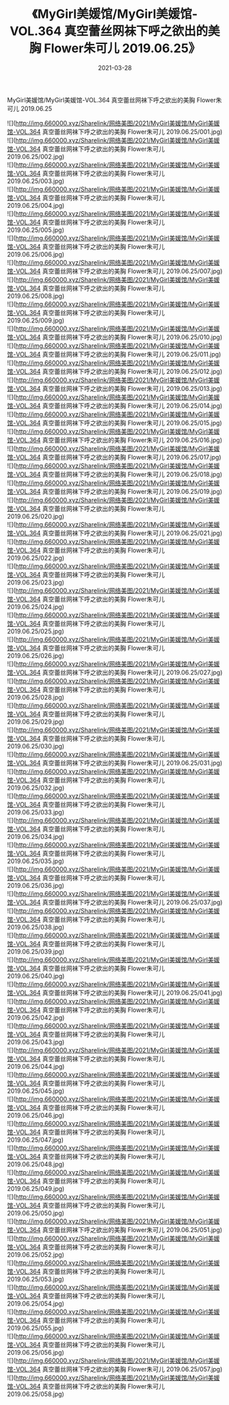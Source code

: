 ﻿---
layout: post
title:  《MyGirl美媛馆/MyGirl美媛馆-VOL.364 真空蕾丝网袜下呼之欲出的美胸 Flower朱可儿 2019.06.25》
date:   2021-03-28
img: http://img.660000.xyz/Sharelink/网络美图/2021/MyGirl美媛馆/MyGirl美媛馆-VOL.364 真空蕾丝网袜下呼之欲出的美胸 Flower朱可儿 2019.06.25/000.jpg
categories: [美女, 清纯, 唯美]
---

MyGirl美媛馆/MyGirl美媛馆-VOL.364 真空蕾丝网袜下呼之欲出的美胸 Flower朱可儿 2019.06.25

 ![](http://img.660000.xyz/Sharelink/网络美图/2021/MyGirl美媛馆/MyGirl美媛馆-VOL.364 真空蕾丝网袜下呼之欲出的美胸 Flower朱可儿 2019.06.25/001.jpg) <br>![](http://img.660000.xyz/Sharelink/网络美图/2021/MyGirl美媛馆/MyGirl美媛馆-VOL.364 真空蕾丝网袜下呼之欲出的美胸 Flower朱可儿 2019.06.25/002.jpg) <br>![](http://img.660000.xyz/Sharelink/网络美图/2021/MyGirl美媛馆/MyGirl美媛馆-VOL.364 真空蕾丝网袜下呼之欲出的美胸 Flower朱可儿 2019.06.25/003.jpg) <br>![](http://img.660000.xyz/Sharelink/网络美图/2021/MyGirl美媛馆/MyGirl美媛馆-VOL.364 真空蕾丝网袜下呼之欲出的美胸 Flower朱可儿 2019.06.25/004.jpg) <br>![](http://img.660000.xyz/Sharelink/网络美图/2021/MyGirl美媛馆/MyGirl美媛馆-VOL.364 真空蕾丝网袜下呼之欲出的美胸 Flower朱可儿 2019.06.25/005.jpg) <br>![](http://img.660000.xyz/Sharelink/网络美图/2021/MyGirl美媛馆/MyGirl美媛馆-VOL.364 真空蕾丝网袜下呼之欲出的美胸 Flower朱可儿 2019.06.25/006.jpg) <br>![](http://img.660000.xyz/Sharelink/网络美图/2021/MyGirl美媛馆/MyGirl美媛馆-VOL.364 真空蕾丝网袜下呼之欲出的美胸 Flower朱可儿 2019.06.25/007.jpg) <br>![](http://img.660000.xyz/Sharelink/网络美图/2021/MyGirl美媛馆/MyGirl美媛馆-VOL.364 真空蕾丝网袜下呼之欲出的美胸 Flower朱可儿 2019.06.25/008.jpg) <br>![](http://img.660000.xyz/Sharelink/网络美图/2021/MyGirl美媛馆/MyGirl美媛馆-VOL.364 真空蕾丝网袜下呼之欲出的美胸 Flower朱可儿 2019.06.25/009.jpg) <br>![](http://img.660000.xyz/Sharelink/网络美图/2021/MyGirl美媛馆/MyGirl美媛馆-VOL.364 真空蕾丝网袜下呼之欲出的美胸 Flower朱可儿 2019.06.25/010.jpg) <br>![](http://img.660000.xyz/Sharelink/网络美图/2021/MyGirl美媛馆/MyGirl美媛馆-VOL.364 真空蕾丝网袜下呼之欲出的美胸 Flower朱可儿 2019.06.25/011.jpg) <br>![](http://img.660000.xyz/Sharelink/网络美图/2021/MyGirl美媛馆/MyGirl美媛馆-VOL.364 真空蕾丝网袜下呼之欲出的美胸 Flower朱可儿 2019.06.25/012.jpg) <br>![](http://img.660000.xyz/Sharelink/网络美图/2021/MyGirl美媛馆/MyGirl美媛馆-VOL.364 真空蕾丝网袜下呼之欲出的美胸 Flower朱可儿 2019.06.25/013.jpg) <br>![](http://img.660000.xyz/Sharelink/网络美图/2021/MyGirl美媛馆/MyGirl美媛馆-VOL.364 真空蕾丝网袜下呼之欲出的美胸 Flower朱可儿 2019.06.25/014.jpg) <br>![](http://img.660000.xyz/Sharelink/网络美图/2021/MyGirl美媛馆/MyGirl美媛馆-VOL.364 真空蕾丝网袜下呼之欲出的美胸 Flower朱可儿 2019.06.25/015.jpg) <br>![](http://img.660000.xyz/Sharelink/网络美图/2021/MyGirl美媛馆/MyGirl美媛馆-VOL.364 真空蕾丝网袜下呼之欲出的美胸 Flower朱可儿 2019.06.25/016.jpg) <br>![](http://img.660000.xyz/Sharelink/网络美图/2021/MyGirl美媛馆/MyGirl美媛馆-VOL.364 真空蕾丝网袜下呼之欲出的美胸 Flower朱可儿 2019.06.25/017.jpg) <br>![](http://img.660000.xyz/Sharelink/网络美图/2021/MyGirl美媛馆/MyGirl美媛馆-VOL.364 真空蕾丝网袜下呼之欲出的美胸 Flower朱可儿 2019.06.25/018.jpg) <br>![](http://img.660000.xyz/Sharelink/网络美图/2021/MyGirl美媛馆/MyGirl美媛馆-VOL.364 真空蕾丝网袜下呼之欲出的美胸 Flower朱可儿 2019.06.25/019.jpg) <br>![](http://img.660000.xyz/Sharelink/网络美图/2021/MyGirl美媛馆/MyGirl美媛馆-VOL.364 真空蕾丝网袜下呼之欲出的美胸 Flower朱可儿 2019.06.25/020.jpg) <br>![](http://img.660000.xyz/Sharelink/网络美图/2021/MyGirl美媛馆/MyGirl美媛馆-VOL.364 真空蕾丝网袜下呼之欲出的美胸 Flower朱可儿 2019.06.25/021.jpg) <br>![](http://img.660000.xyz/Sharelink/网络美图/2021/MyGirl美媛馆/MyGirl美媛馆-VOL.364 真空蕾丝网袜下呼之欲出的美胸 Flower朱可儿 2019.06.25/022.jpg) <br>![](http://img.660000.xyz/Sharelink/网络美图/2021/MyGirl美媛馆/MyGirl美媛馆-VOL.364 真空蕾丝网袜下呼之欲出的美胸 Flower朱可儿 2019.06.25/023.jpg) <br>![](http://img.660000.xyz/Sharelink/网络美图/2021/MyGirl美媛馆/MyGirl美媛馆-VOL.364 真空蕾丝网袜下呼之欲出的美胸 Flower朱可儿 2019.06.25/024.jpg) <br>![](http://img.660000.xyz/Sharelink/网络美图/2021/MyGirl美媛馆/MyGirl美媛馆-VOL.364 真空蕾丝网袜下呼之欲出的美胸 Flower朱可儿 2019.06.25/025.jpg) <br>![](http://img.660000.xyz/Sharelink/网络美图/2021/MyGirl美媛馆/MyGirl美媛馆-VOL.364 真空蕾丝网袜下呼之欲出的美胸 Flower朱可儿 2019.06.25/026.jpg) <br>![](http://img.660000.xyz/Sharelink/网络美图/2021/MyGirl美媛馆/MyGirl美媛馆-VOL.364 真空蕾丝网袜下呼之欲出的美胸 Flower朱可儿 2019.06.25/027.jpg) <br>![](http://img.660000.xyz/Sharelink/网络美图/2021/MyGirl美媛馆/MyGirl美媛馆-VOL.364 真空蕾丝网袜下呼之欲出的美胸 Flower朱可儿 2019.06.25/028.jpg) <br>![](http://img.660000.xyz/Sharelink/网络美图/2021/MyGirl美媛馆/MyGirl美媛馆-VOL.364 真空蕾丝网袜下呼之欲出的美胸 Flower朱可儿 2019.06.25/029.jpg) <br>![](http://img.660000.xyz/Sharelink/网络美图/2021/MyGirl美媛馆/MyGirl美媛馆-VOL.364 真空蕾丝网袜下呼之欲出的美胸 Flower朱可儿 2019.06.25/030.jpg) <br>![](http://img.660000.xyz/Sharelink/网络美图/2021/MyGirl美媛馆/MyGirl美媛馆-VOL.364 真空蕾丝网袜下呼之欲出的美胸 Flower朱可儿 2019.06.25/031.jpg) <br>![](http://img.660000.xyz/Sharelink/网络美图/2021/MyGirl美媛馆/MyGirl美媛馆-VOL.364 真空蕾丝网袜下呼之欲出的美胸 Flower朱可儿 2019.06.25/032.jpg) <br>![](http://img.660000.xyz/Sharelink/网络美图/2021/MyGirl美媛馆/MyGirl美媛馆-VOL.364 真空蕾丝网袜下呼之欲出的美胸 Flower朱可儿 2019.06.25/033.jpg) <br>![](http://img.660000.xyz/Sharelink/网络美图/2021/MyGirl美媛馆/MyGirl美媛馆-VOL.364 真空蕾丝网袜下呼之欲出的美胸 Flower朱可儿 2019.06.25/034.jpg) <br>![](http://img.660000.xyz/Sharelink/网络美图/2021/MyGirl美媛馆/MyGirl美媛馆-VOL.364 真空蕾丝网袜下呼之欲出的美胸 Flower朱可儿 2019.06.25/035.jpg) <br>![](http://img.660000.xyz/Sharelink/网络美图/2021/MyGirl美媛馆/MyGirl美媛馆-VOL.364 真空蕾丝网袜下呼之欲出的美胸 Flower朱可儿 2019.06.25/036.jpg) <br>![](http://img.660000.xyz/Sharelink/网络美图/2021/MyGirl美媛馆/MyGirl美媛馆-VOL.364 真空蕾丝网袜下呼之欲出的美胸 Flower朱可儿 2019.06.25/037.jpg) <br>![](http://img.660000.xyz/Sharelink/网络美图/2021/MyGirl美媛馆/MyGirl美媛馆-VOL.364 真空蕾丝网袜下呼之欲出的美胸 Flower朱可儿 2019.06.25/038.jpg) <br>![](http://img.660000.xyz/Sharelink/网络美图/2021/MyGirl美媛馆/MyGirl美媛馆-VOL.364 真空蕾丝网袜下呼之欲出的美胸 Flower朱可儿 2019.06.25/039.jpg) <br>![](http://img.660000.xyz/Sharelink/网络美图/2021/MyGirl美媛馆/MyGirl美媛馆-VOL.364 真空蕾丝网袜下呼之欲出的美胸 Flower朱可儿 2019.06.25/040.jpg) <br>![](http://img.660000.xyz/Sharelink/网络美图/2021/MyGirl美媛馆/MyGirl美媛馆-VOL.364 真空蕾丝网袜下呼之欲出的美胸 Flower朱可儿 2019.06.25/041.jpg) <br>![](http://img.660000.xyz/Sharelink/网络美图/2021/MyGirl美媛馆/MyGirl美媛馆-VOL.364 真空蕾丝网袜下呼之欲出的美胸 Flower朱可儿 2019.06.25/042.jpg) <br>![](http://img.660000.xyz/Sharelink/网络美图/2021/MyGirl美媛馆/MyGirl美媛馆-VOL.364 真空蕾丝网袜下呼之欲出的美胸 Flower朱可儿 2019.06.25/043.jpg) <br>![](http://img.660000.xyz/Sharelink/网络美图/2021/MyGirl美媛馆/MyGirl美媛馆-VOL.364 真空蕾丝网袜下呼之欲出的美胸 Flower朱可儿 2019.06.25/044.jpg) <br>![](http://img.660000.xyz/Sharelink/网络美图/2021/MyGirl美媛馆/MyGirl美媛馆-VOL.364 真空蕾丝网袜下呼之欲出的美胸 Flower朱可儿 2019.06.25/045.jpg) <br>![](http://img.660000.xyz/Sharelink/网络美图/2021/MyGirl美媛馆/MyGirl美媛馆-VOL.364 真空蕾丝网袜下呼之欲出的美胸 Flower朱可儿 2019.06.25/046.jpg) <br>![](http://img.660000.xyz/Sharelink/网络美图/2021/MyGirl美媛馆/MyGirl美媛馆-VOL.364 真空蕾丝网袜下呼之欲出的美胸 Flower朱可儿 2019.06.25/047.jpg) <br>![](http://img.660000.xyz/Sharelink/网络美图/2021/MyGirl美媛馆/MyGirl美媛馆-VOL.364 真空蕾丝网袜下呼之欲出的美胸 Flower朱可儿 2019.06.25/048.jpg) <br>![](http://img.660000.xyz/Sharelink/网络美图/2021/MyGirl美媛馆/MyGirl美媛馆-VOL.364 真空蕾丝网袜下呼之欲出的美胸 Flower朱可儿 2019.06.25/049.jpg) <br>![](http://img.660000.xyz/Sharelink/网络美图/2021/MyGirl美媛馆/MyGirl美媛馆-VOL.364 真空蕾丝网袜下呼之欲出的美胸 Flower朱可儿 2019.06.25/050.jpg) <br>![](http://img.660000.xyz/Sharelink/网络美图/2021/MyGirl美媛馆/MyGirl美媛馆-VOL.364 真空蕾丝网袜下呼之欲出的美胸 Flower朱可儿 2019.06.25/051.jpg) <br>![](http://img.660000.xyz/Sharelink/网络美图/2021/MyGirl美媛馆/MyGirl美媛馆-VOL.364 真空蕾丝网袜下呼之欲出的美胸 Flower朱可儿 2019.06.25/052.jpg) <br>![](http://img.660000.xyz/Sharelink/网络美图/2021/MyGirl美媛馆/MyGirl美媛馆-VOL.364 真空蕾丝网袜下呼之欲出的美胸 Flower朱可儿 2019.06.25/053.jpg) <br>![](http://img.660000.xyz/Sharelink/网络美图/2021/MyGirl美媛馆/MyGirl美媛馆-VOL.364 真空蕾丝网袜下呼之欲出的美胸 Flower朱可儿 2019.06.25/054.jpg) <br>![](http://img.660000.xyz/Sharelink/网络美图/2021/MyGirl美媛馆/MyGirl美媛馆-VOL.364 真空蕾丝网袜下呼之欲出的美胸 Flower朱可儿 2019.06.25/055.jpg) <br>![](http://img.660000.xyz/Sharelink/网络美图/2021/MyGirl美媛馆/MyGirl美媛馆-VOL.364 真空蕾丝网袜下呼之欲出的美胸 Flower朱可儿 2019.06.25/056.jpg) <br>![](http://img.660000.xyz/Sharelink/网络美图/2021/MyGirl美媛馆/MyGirl美媛馆-VOL.364 真空蕾丝网袜下呼之欲出的美胸 Flower朱可儿 2019.06.25/057.jpg) <br>![](http://img.660000.xyz/Sharelink/网络美图/2021/MyGirl美媛馆/MyGirl美媛馆-VOL.364 真空蕾丝网袜下呼之欲出的美胸 Flower朱可儿 2019.06.25/058.jpg) <br>
